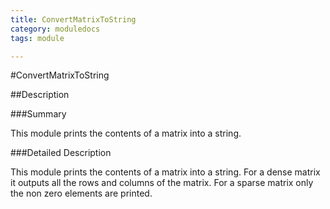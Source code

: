 ```yaml
---
title: ConvertMatrixToString
category: moduledocs
tags: module

---
```


#ConvertMatrixToString

##Description

###Summary

This module prints the contents of a matrix into a string.

###Detailed Description

This module prints the contents of a matrix into a string. For a dense matrix it outputs all the rows and columns of the matrix. For a sparse matrix only the non zero elements are printed.
